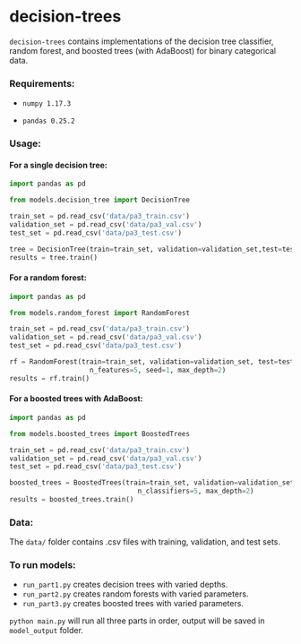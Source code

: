 # decision-trees

`decision-trees` contains implementations of the decision tree classifier, random forest, and boosted trees (with AdaBoost) for binary categorical data.

### Requirements:

- `numpy 1.17.3`

- `pandas 0.25.2`

### Usage:

#### For a single decision tree:

```python
import pandas as pd

from models.decision_tree import DecisionTree

train_set = pd.read_csv('data/pa3_train.csv')
validation_set = pd.read_csv('data/pa3_val.csv')
test_set = pd.read_csv('data/pa3_test.csv')

tree = DecisionTree(train=train_set, validation=validation_set,test=test_set, label='class', max_depth=2)
results = tree.train()
```

#### For a random forest:

```python
import pandas as pd

from models.random_forest import RandomForest

train_set = pd.read_csv('data/pa3_train.csv')
validation_set = pd.read_csv('data/pa3_val.csv')
test_set = pd.read_csv('data/pa3_test.csv')

rf = RandomForest(train=train_set, validation=validation_set, test=test_set, label='class', n_trees=5, 
                    n_features=5, seed=1, max_depth=2)
results = rf.train()
```

#### For a boosted trees with AdaBoost:

```python
import pandas as pd

from models.boosted_trees import BoostedTrees

train_set = pd.read_csv('data/pa3_train.csv')
validation_set = pd.read_csv('data/pa3_val.csv')
test_set = pd.read_csv('data/pa3_test.csv')

boosted_trees = BoostedTrees(train=train_set, validation=validation_set, test=test_set, label='class', 
                                n_classifiers=5, max_depth=2)
results = boosted_trees.train()
```

### Data:

The `data/` folder contains .csv files with training, validation, and test sets.

### To run models:

- `run_part1.py` creates decision trees with varied depths.
- `run_part2.py` creates random forests with varied parameters.
- `run_part3.py` creates boosted trees with varied parameters.

`python main.py` will run all three parts in order, output will be saved in `model_output` folder.
